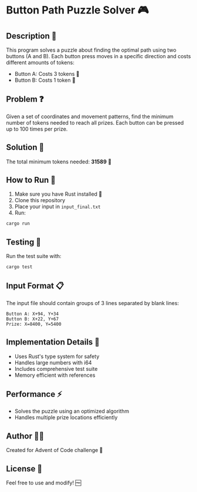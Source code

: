 # Button Path Puzzle Solver 🎮

## Description 📝
This program solves a puzzle about finding the optimal path using two buttons (A and B). Each button press moves in a specific direction and costs different amounts of tokens:
- Button A: Costs 3 tokens 🔴
- Button B: Costs 1 token 🔵

## Problem ❓
Given a set of coordinates and movement patterns, find the minimum number of tokens needed to reach all prizes. Each button can be pressed up to 100 times per prize.

## Solution 🎯
The total minimum tokens needed: **31589** 🎊

## How to Run 🚀
1. Make sure you have Rust installed 🦀
2. Clone this repository
3. Place your input in `input_final.txt`
4. Run:
```bash
cargo run
```

## Testing 🧪
Run the test suite with:
```bash
cargo test
```

## Input Format 📋
The input file should contain groups of 3 lines separated by blank lines:
```
Button A: X+94, Y+34
Button B: X+22, Y+67
Prize: X=8400, Y=5400
```

## Implementation Details 🔧
- Uses Rust's type system for safety
- Handles large numbers with i64
- Includes comprehensive test suite
- Memory efficient with references

## Performance ⚡
- Solves the puzzle using an optimized algorithm
- Handles multiple prize locations efficiently

## Author 👨‍💻
Created for Advent of Code challenge 🎄

## License 📄
Feel free to use and modify! 🆓